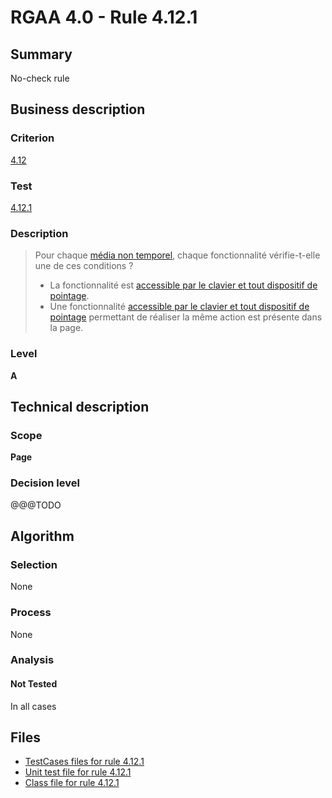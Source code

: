 # RGAA 4.0 - Rule 4.12.1

## Summary

No-check rule

## Business description

### Criterion

[4.12](https://www.numerique.gouv.fr/publications/rgaa-accessibilite/methode/criteres/#crit-4-12)

### Test

[4.12.1](https://www.numerique.gouv.fr/publications/rgaa-accessibilite/methode/criteres/#test-4-12-1)

### Description

> Pour chaque [média non temporel](https://www.numerique.gouv.fr/publications/rgaa-accessibilite/methode/glossaire/#media-non-temporel), chaque fonctionnalité vérifie-t-elle une de ces conditions ?
> 
> * La fonctionnalité est [accessible par le clavier et tout dispositif de pointage](https://www.numerique.gouv.fr/publications/rgaa-accessibilite/methode/glossaire/#accessible-et-activable-par-le-clavier-et-tout-dispositif-de-pointage).
> * Une fonctionnalité [accessible par le clavier et tout dispositif de pointage](https://www.numerique.gouv.fr/publications/rgaa-accessibilite/methode/glossaire/#accessible-et-activable-par-le-clavier-et-tout-dispositif-de-pointage) permettant de réaliser la même action est présente dans la page.

### Level

**A**


## Technical description

### Scope

**Page**

### Decision level

@@@TODO


## Algorithm

### Selection

None

### Process

None

### Analysis

#### Not Tested

In all cases


## Files

- [TestCases files for rule 4.12.1](https://gitlab.com/asqatasun/Asqatasun/-/tree/v5/rules/rules-rgaa4.0/src/test/resources/testcases/rgaa40/Rgaa40Rule041201/)
- [Unit test file for rule 4.12.1](https://gitlab.com/asqatasun/Asqatasun/-/blob/v5/rules/rules-rgaa4.0/src/test/java/org/asqatasun/rules/rgaa40/Rgaa40Rule041201Test.java)
- [Class file for rule 4.12.1](https://gitlab.com/asqatasun/Asqatasun/-/blob/v5/rules/rules-rgaa4.0/src/main/java/org/asqatasun/rules/rgaa40/Rgaa40Rule041201.java)



